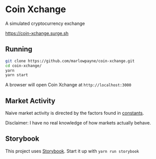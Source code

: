 # Coin Xchange

A simulated cryptocurrency exchange

https://coin-xchange.surge.sh

## Running

```sh
git clone https://github.com/marlowpayne/coin-xchange.git
cd coin-xchange/
yarn
yarn start
```

A browser will open Coin Xchange at `http://localhost:3000`

## Market Activity

Naive market activity is directed by the factors found in [constants](./src/constants/index.js).

Disclaimer: I have no real knowledge of how markets actually behave.

## Storybook

This project uses [Storybook](https://storybook.js.org/). Start it up with `yarn run storybook`
